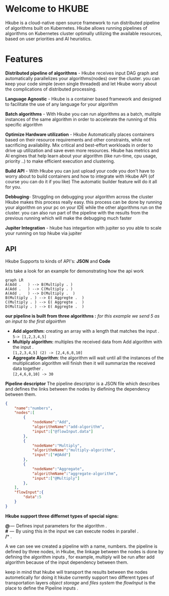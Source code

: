 # Welcome to HKUBE

Hkube is a cloud-native open source framework to run distributed pipeline of algorithms built on Kubernetes. Hkube allows running pipelines of algorithms on Kubernetes cluster optimally utilizing the available resources, based on user priorities and AI heuristics.


# Features 

 **Distributed pipeline of algorithms** - Hkube receives input DAG graph and automatically parallelizes your algorithms(nodes) over the cluster. you can keep your code simple (even single threaded) and let Hkube worry about the complications of distributed processing.
 
  **Language Agnostic** - Hkube is a container based framework and designed to facilitate the use of any language for your algorithm
 
**Batch algorithms**  -  With Hkube you can run algorithms as a batch, mulitple instances of the same algorithm in order to accelerate the running of this specific algorithm   

 **Optimize Hardware utilization** - Hkube Automatically places containers based on their resource requirements and other constraints, while not sacrificing availability. Mix critical and best-effort workloads in order to drive up utilization and save even more resources. Hkube has metrics and AI engines that help learn about your algorithm (like run-time, cpu usage, priority ..) to make efficient execution and clustering.

**Build API** -   With Hkube you can just upload your code you don't have to worry about to build containers and how to integrate with Hkube API (of course you can do it if you like) The automatic builder feature will do it all for you.

**Debbuging**-   Struggling on debugging your algorithm across the cluster Hkube makes this process really easy. this process can be done by running your algorithm on your pc on your IDE while the other algorithms run on the cluster. you can also run part of the pipeline with the results from the previous running which will make the debugging much faster

**Jupiter Integration** -  hkube has integartion with jupiter so you able to scale  your running on top hkube via jupiter  


## API
Hkube Supports to kinds of API's:  **JSON** and **Code**

lets take a look for an example for demonstrating how the api work 

```mermaid
graph LR
A(Add .   ) --> B(Multiply . )
A(Add .   ) --> C(Multiply . )
A(Add .   ) --> D(Multiply .  )
B(Multiply . ) --> E( Aggregte .  )
C(Multiply . ) --> E( Aggregte .  )
D(Multiply . ) --> E( Aggregte .  )
```
**our pipeline is built from three algorithms :**
 *for this example we send 5 as an input to the first algoirthm*
 - **Add algorithm:** creating an array with a length that matches the input .     
     ``5-> [1,2,3,4,5]``
-  **Multiply algorithm:** multiples the received data from Add algorithm with the input .     
    ``[1,2,3,4,5] (2) -> [2,4,6,8,10]``
-  **Aggregate Algorithm**: the algorithm will wait until all the instances of the multiplication algorithm will finish then it will summarize the received data together .    
``[2,4,6,8,10] -> 30``



**Pipeline descriptor** 
	The pipeline descriptor is a JSON file which describes and defines the links between the nodes by diefining the   dependency between them.
```JSON
{
	"name":"numbers",
	"nodes":[
		{ 
			"nodeName":"Add",
			"algorithmName":"add-algorithm",
			"input":["@flowInput.data"]
		},
		{ 
			"nodeName":"Multiply",
			"algorithmName":"multiply-algorithm",
			"input":["#@Add"]
		},
		{ 
			"nodeName":"Aggregate",
			"algorithmName":"aggregate-algorithm",
			"input":["@Multiply"]
		},
	],
	"flowInput":{
		"data":5
	}
}
```
**Hkube support three differnet types of special signs:**


**@** —  Defines input parameters for the algorithm .  
**#**  —  By using this in the input we can execute nodes in parallel .  
 **/*** .  
 
 
A we can see we created a pipeline with a name, numbers.  the pipeline is defined by three nodes, in Hkube, the linkage between the nodes is done by defining the algorithm inputs , for example, multiply will be run after add algorithm because of the input dependency between them. 

keep in mind that hkube will transport the results between the nodes autometically for doing it hkube currently support two different types of transportation layers *object storage* and *files system* 
the *flowInput* is the place to define the Pipeline inputs .
